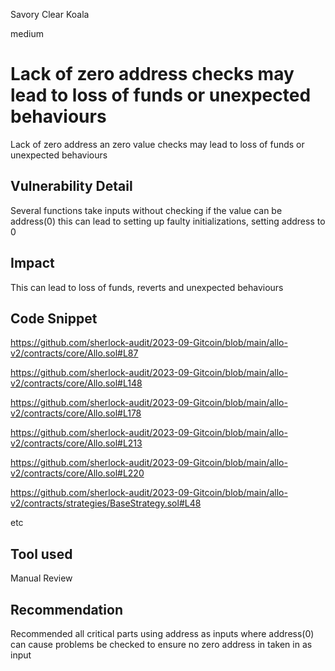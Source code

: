 Savory Clear Koala

medium

# Lack of zero address checks may lead to loss of funds or unexpected behaviours
Lack of zero address an zero value checks may lead to loss of funds or unexpected behaviours 

## Vulnerability Detail
Several functions take inputs without checking if the value can be address(0) this can lead to setting up faulty initializations, setting address to 0 

## Impact
This can lead to loss of funds, reverts and unexpected behaviours 

## Code Snippet
https://github.com/sherlock-audit/2023-09-Gitcoin/blob/main/allo-v2/contracts/core/Allo.sol#L87

https://github.com/sherlock-audit/2023-09-Gitcoin/blob/main/allo-v2/contracts/core/Allo.sol#L148

https://github.com/sherlock-audit/2023-09-Gitcoin/blob/main/allo-v2/contracts/core/Allo.sol#L178

https://github.com/sherlock-audit/2023-09-Gitcoin/blob/main/allo-v2/contracts/core/Allo.sol#L213

https://github.com/sherlock-audit/2023-09-Gitcoin/blob/main/allo-v2/contracts/core/Allo.sol#L220

https://github.com/sherlock-audit/2023-09-Gitcoin/blob/main/allo-v2/contracts/strategies/BaseStrategy.sol#L48

etc 

## Tool used
Manual Review

## Recommendation
Recommended all critical parts using address as inputs where address(0) can cause problems be checked to ensure no zero address in taken in as input 